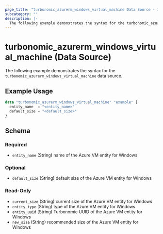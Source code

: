 ```yaml
---
page_title: "turbonomic_azurerm_windows_virtual_machine Data Source - IBM Turbonomic"
subcategory: ""
description: |-
  The following example demonstrates the syntax for the turbonomic_azurerm_windows_virtual_machine data source.
---
```


# turbonomic_azurerm_windows_virtual_machine (Data Source)

The following example demonstrates the syntax for the `turbonomic_azurerm_windows_virtual_machine` data source.

## Example Usage

```terraform
data "turbonomic_azurerm_windows_virtual_machine" "example" {
  entity_name  = "<entity_name>"
  default_size = "<default_size>"
}
```
<!-- schema generated by tfplugindocs -->
## Schema

### Required

- `entity_name` (String) name of the Azure VM entity for Windows

### Optional

- `default_size` (String) default size of the Azure VM entity for Windows

### Read-Only

- `current_size` (String) current size of the Azure VM entity for Windows
- `entity_type` (String) type of the Azure VM entity for Windows
- `entity_uuid` (String) Turbonomic UUID of the Azure VM entity for Windows
- `new_size` (String) recommended size of the Azure VM entity for Windows
